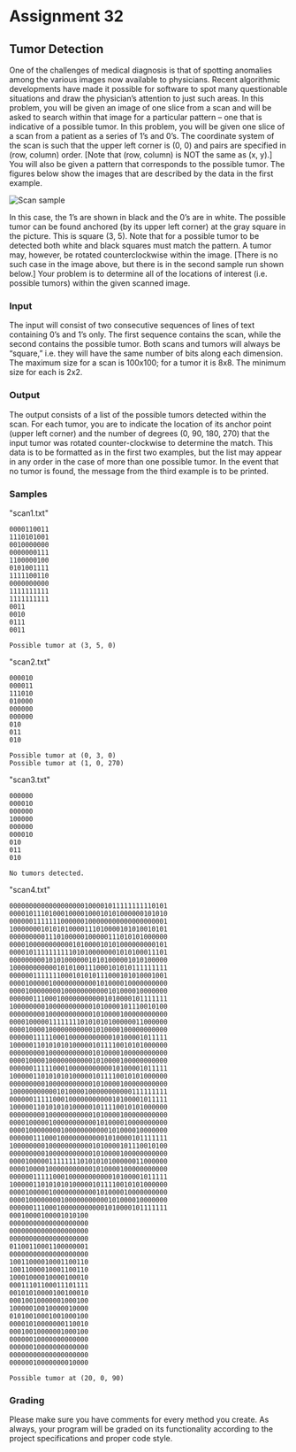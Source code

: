 # Assignment 32

## Tumor Detection

One of the challenges of medical diagnosis is that of spotting anomalies among the various images now available to physicians. Recent algorithmic developments have made it possible for software to spot many questionable situations and draw the physician’s attention to just such areas. In this problem, you will be given an image of one slice from a scan and will be asked to search within that image for a particular pattern – one that is indicative of a possible tumor.
In this problem, you will be given one slice of a scan from a patient as a series of 1’s and 0’s. The coordinate system of the scan is such that the upper left corner is (0, 0) and pairs are specified in (row, column) order. [Note that (row, column) is NOT the same as (x, y).] You will also be given a pattern that corresponds to the possible tumor. The figures below show the images that are described by the data in the first example.

![Scan sample](https://i.imgur.com/crI3iFD.png)

In this case, the 1’s are shown in black and the 0’s are in white. The possible tumor can be found anchored (by its upper left corner) at the gray square in the picture. This is square (3, 5). Note that for a possible tumor to be detected both white and black squares must match the pattern. A tumor may, however, be rotated counterclockwise within the image. [There is no such case in the image above, but there is in the second sample run shown below.] Your problem is to determine all of the locations of interest (i.e. possible tumors) within the given scanned image.

### Input

The input will consist of two consecutive sequences of lines of text containing 0’s and 1’s only. The first sequence contains the scan, while the second contains the possible tumor. Both scans and tumors will always be “square,” i.e. they will have the same number of bits along each dimension. The maximum size for a scan is 100x100; for a tumor it is 8x8. The minimum size for each is 2x2.

### Output

The output consists of a list of the possible tumors detected within the scan. For each tumor, you are to indicate the location of its anchor point (upper left corner) and the number of degrees (0, 90, 180, 270) that the input tumor was rotated counter-clockwise to determine the match. This data is to be formatted as in the first two examples, but the list may appear in any order in the case of more than one possible tumor. In the event that no tumor is found, the message from the third example is to be printed.

### Samples

"scan1.txt"
```
0000110011
1110101001
0010000000
0000000111
1100000100
0101001111
1111100110
0000000000
1111111111
1111111111
0011
0010
0111
0011

Possible tumor at (3, 5, 0)
```
"scan2.txt"
```
000010
000011
111010
010000
000000
000000
010
011
010

Possible tumor at (0, 3, 0)
Possible tumor at (1, 0, 270)
```

"scan3.txt"
```
000000
000010
000000
100000
000000
000010
010
011
010

No tumors detected.
```
"scan4.txt"
```
0000000000000000000100001011111111110101
0000101110100010000100010101000000101010
0000001111111000000100000000000000000001
1000000010101010000111010000101010010101
0000000001110100000100000111010101000000
0000100000000000101000010101000000000101
0000101111111111010100000001010100011101
0000000001010100000010101000001010100000
1000000000001010100111000101010111111111
0000001111111000101010111000101010001001
0000100000100000000000101000010000000000
0000100000000100000000000101000010000000
0000001110001000000000001010000101111111
1000000001000000000001010000101110010100
0000000001000000000001010000100000000000
0000100000111111110101010100000011000000
0000100001000000000001010000100000000000
0000001111100010000000000010100001011111
1000001101010101000001011110010101000000
0000000001000000000001010000100000000000
0000100001000000000001010000100000000000
0000001111100010000000000010100001011111
1000001101010101000001011110010101000000
0000000001000000000001010000100000000000
1000000000001010000100000000000111111111
0000001111100010000000000010100001011111
1000001101010101000001011110010101000000
0000000001000000000001010000100000000000
0000100000100000000000101000010000000000
0000100000000100000000000101000010000000
0000001110001000000000001010000101111111
1000000001000000000001010000101110010100
0000000001000000000001010000100000000000
0000100000111111110101010100000011000000
0000100001000000000001010000100000000000
0000001111100010000000000010100001011111
1000001101010101000001011110010101000000
0000100000100000000000101000010000000000
0000100000000100000000000101000010000000
0000001110001000000000001010000101111111
00010000100001010100
00000000000000000000
00000000000000000000
00000000000000000000
01100110001100000001
00000000000000000000
10011000010001100110
10011000010001100110
10001000010000100010
00011101100011101111
00101010000100100010
00010010000001000100
10000010010000010000
01010010001001000100
00001010000000110010
00010010000001000100
00000010000000000000
00000010000000000000
00000000000000000000
00000010000000010000

Possible tumor at (20, 0, 90)
```

### Grading

Please make sure you have comments for every method you create. As always, your program will be graded on its functionality according to the project specifications and proper code style.
